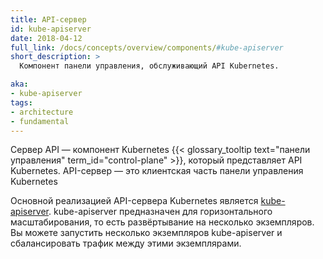 ```yaml
---
title: API-сервер
id: kube-apiserver
date: 2018-04-12
full_link: /docs/concepts/overview/components/#kube-apiserver
short_description: >
  Компонент панели управления, обслуживающий API Kubernetes.

aka:
- kube-apiserver
tags:
- architecture
- fundamental
---
```

 Сервер API — компонент Kubernetes
{{< glossary_tooltip text="панели управления" term_id="control-plane" >}}, который представляет API Kubernetes.
API-сервер — это клиентская часть панели управления Kubernetes

<!--more-->

Основной реализацией API-сервера Kubernetes является [kube-apiserver](/docs/reference/generated/kube-apiserver/).
kube-apiserver предназначен для горизонтального масштабирования, то есть развёртывание на несколько экземпляров.
Вы можете запустить несколько экземпляров kube-apiserver и сбалансировать трафик между этими экземплярами.
